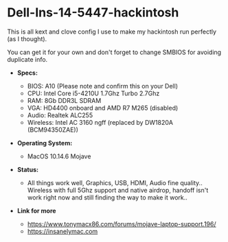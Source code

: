 # Dell-Ins-14-5447-hackintosh

This is all kext and clove config I use to make my hackintosh run perfectly (as I thought).

You can get it for your own and don't forget to change SMBIOS for avoiding duplicate info.

* **Specs:**
	* BIOS: A10 (Please note and confirm this on your Dell)
	* CPU: Intel Core i5-4210U 1.7Ghz Turbo 2.7Ghz
	* RAM: 8Gb DDR3L SDRAM
	* VGA: HD4400 onboard and AMD R7 M265 (disabled)
	* Audio: Realtek ALC255
	* Wireless: Intel AC 3160 ngff (replaced by DW1820A (BCM94350ZAE))

* **Operating System:**
	* MacOS 10.14.6 Mojave

* **Status:**
	* All things work well, Graphics, USB, HDMI, Audio fine quality.. Wireless with full 5Ghz support and native airdrop, handoff isn't work right now and still finding the way to make it work..

* **Link for more**
	* https://www.tonymacx86.com/forums/mojave-laptop-support.196/
	* https://insanelymac.com